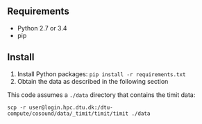 
Requirements
-----------
- Python 2.7 or 3.4
- pip

Install
-------
1. Install Python packages: `pip install -r requirements.txt`
2. Obtain the data as described in the following section


This code assumes a `./data` directory that contains the timit data:

```shell
scp -r user@login.hpc.dtu.dk:/dtu-compute/cosound/data/_timit/timit/timit ./data
```
